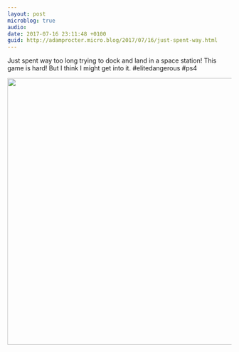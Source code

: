 ```yaml
---
layout: post
microblog: true
audio: 
date: 2017-07-16 23:11:48 +0100
guid: http://adamprocter.micro.blog/2017/07/16/just-spent-way.html
---
```

Just spent way too long trying to dock and land in a space station! This game is hard! But I think I might get into it. #elitedangerous #ps4

<img src="http://adamprocter.micro.blog/uploads/2017/6bf28140c6.jpg" width="600" height="600" />
